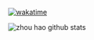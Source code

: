 [![wakatime](https://wakatime.com/badge/user/fc6f59a4-934b-45a5-a0c5-03ebf120eca4.svg)](https://wakatime.com/@fc6f59a4-934b-45a5-a0c5-03ebf120eca4)

![zhou hao github stats](https://github-readme-stats.vercel.app/api?count_private=true&username=zhou-hao&show_icons=true&hide_border=true&orgs=hs-web,jetlinks)
